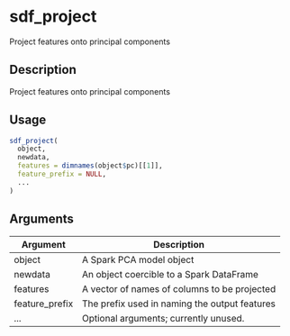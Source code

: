 # sdf_project


Project features onto principal components




## Description

Project features onto principal components





## Usage
```r
sdf_project(
  object,
  newdata,
  features = dimnames(object$pc)[[1]],
  feature_prefix = NULL,
  ...
)
```




## Arguments


Argument      |Description
------------- |----------------
object | A Spark PCA model object
newdata | An object coercible to a Spark DataFrame
features | A vector of names of columns to be projected
feature_prefix | The prefix used in naming the output features
... | Optional arguments; currently unused.






